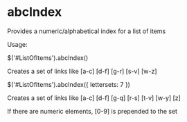 abcIndex
========

Provides a numeric/alphabetical index for a list of items

Usage:

$('#ListOfItems').abcIndex()

Creates a set of links like [a-c] [d-f] [g-r] [s-v] [w-z]

$('#ListOfItems').abcIndex({ lettersets: 7 })

Creates a set of links like [a-c] [d-f] [g-q] [r-s] [t-v] [w-y] [z]

If there are numeric elements, [0-9] is prepended to the set
